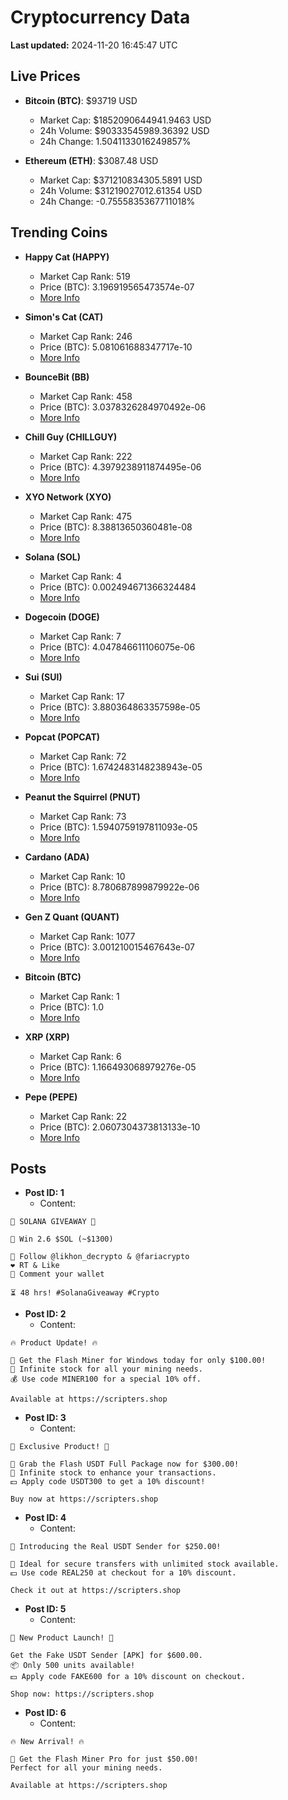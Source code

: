 # Cryptocurrency Data

**Last updated:** 2024-11-20 16:45:47 UTC

## Live Prices
- **Bitcoin (BTC)**: $93719 USD
  - Market Cap: $1852090644941.9463 USD
  - 24h Volume: $90333545989.36392 USD
  - 24h Change: 1.5041133016249857%

- **Ethereum (ETH)**: $3087.48 USD
  - Market Cap: $371210834305.5891 USD
  - 24h Volume: $31219027012.61354 USD
  - 24h Change: -0.7555835367711018%

## Trending Coins
- **Happy Cat (HAPPY)**
  - Market Cap Rank: 519
  - Price (BTC): 3.196919565473574e-07
  - [More Info](https://www.coingecko.com/en/coins/happycat)

- **Simon's Cat (CAT)**
  - Market Cap Rank: 246
  - Price (BTC): 5.081061688347717e-10
  - [More Info](https://www.coingecko.com/en/coins/simons-cat)

- **BounceBit (BB)**
  - Market Cap Rank: 458
  - Price (BTC): 3.0378326284970492e-06
  - [More Info](https://www.coingecko.com/en/coins/bouncebit)

- **Chill Guy (CHILLGUY)**
  - Market Cap Rank: 222
  - Price (BTC): 4.3979238911874495e-06
  - [More Info](https://www.coingecko.com/en/coins/chill-guy)

- **XYO Network (XYO)**
  - Market Cap Rank: 475
  - Price (BTC): 8.38813650360481e-08
  - [More Info](https://www.coingecko.com/en/coins/xyo-network)

- **Solana (SOL)**
  - Market Cap Rank: 4
  - Price (BTC): 0.002494671366324484
  - [More Info](https://www.coingecko.com/en/coins/solana)

- **Dogecoin (DOGE)**
  - Market Cap Rank: 7
  - Price (BTC): 4.047846611106075e-06
  - [More Info](https://www.coingecko.com/en/coins/dogecoin)

- **Sui (SUI)**
  - Market Cap Rank: 17
  - Price (BTC): 3.880364863357598e-05
  - [More Info](https://www.coingecko.com/en/coins/sui)

- **Popcat (POPCAT)**
  - Market Cap Rank: 72
  - Price (BTC): 1.6742483148238943e-05
  - [More Info](https://www.coingecko.com/en/coins/popcat)

- **Peanut the Squirrel (PNUT)**
  - Market Cap Rank: 73
  - Price (BTC): 1.5940759197811093e-05
  - [More Info](https://www.coingecko.com/en/coins/peanut-the-squirrel)

- **Cardano (ADA)**
  - Market Cap Rank: 10
  - Price (BTC): 8.780687899879922e-06
  - [More Info](https://www.coingecko.com/en/coins/cardano)

- **Gen Z Quant (QUANT)**
  - Market Cap Rank: 1077
  - Price (BTC): 3.001210015467643e-07
  - [More Info](https://www.coingecko.com/en/coins/gen-z-quant)

- **Bitcoin (BTC)**
  - Market Cap Rank: 1
  - Price (BTC): 1.0
  - [More Info](https://www.coingecko.com/en/coins/bitcoin)

- **XRP (XRP)**
  - Market Cap Rank: 6
  - Price (BTC): 1.166493068979276e-05
  - [More Info](https://www.coingecko.com/en/coins/xrp)

- **Pepe (PEPE)**
  - Market Cap Rank: 22
  - Price (BTC): 2.0607304373813133e-10
  - [More Info](https://www.coingecko.com/en/coins/pepe)

## Posts
- **Post ID: 1**
  - Content:
```
🚀 SOLANA GIVEAWAY 🚀

🎁 Win 2.6 $SOL (~$1300)

🤝 Follow @likhon_decrypto & @fariacrypto
❤️ RT & Like
💬 Comment your wallet

⏳ 48 hrs! #SolanaGiveaway #Crypto
```

- **Post ID: 2**
  - Content:
```
🔥 Product Update! 🔥

🚀 Get the Flash Miner for Windows today for only $100.00!
🔋 Infinite stock for all your mining needs.
💰 Use code MINER100 for a special 10% off.

Available at https://scripters.shop
```

- **Post ID: 3**
  - Content:
```
🎁 Exclusive Product! 🎁

💸 Grab the Flash USDT Full Package now for $300.00!
🎉 Infinite stock to enhance your transactions.
💵 Apply code USDT300 to get a 10% discount!

Buy now at https://scripters.shop
```

- **Post ID: 4**
  - Content:
```
💎 Introducing the Real USDT Sender for $250.00!

💼 Ideal for secure transfers with unlimited stock available.
💵 Use code REAL250 at checkout for a 10% discount.

Check it out at https://scripters.shop
```

- **Post ID: 5**
  - Content:
```
🚀 New Product Launch! 🚀

Get the Fake USDT Sender [APK] for $600.00.
📦 Only 500 units available!
💵 Apply code FAKE600 for a 10% discount on checkout.

Shop now: https://scripters.shop
```

- **Post ID: 6**
  - Content:
```
🔥 New Arrival! 🔥

💸 Get the Flash Miner Pro for just $50.00!
Perfect for all your mining needs.

Available at https://scripters.shop
```

